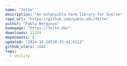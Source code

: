 ```yaml
---
name: "felte"
description: "An extensible form library for Svelte"
repo_url: "https://github.com/pablo-abc/felte"
author: "Pablo Berganza"
homepage: "https://felte.dev"
downloads: 11324
dependents: 8
updated: "2024-10-29T20:35:41.611Z"
github_stars: 1042
tags: 
  - utility
---
```


